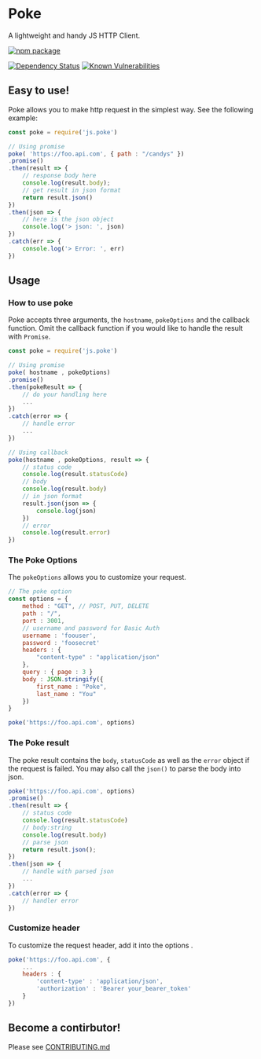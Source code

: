 # Poke
A lightweight and handy JS HTTP Client.

[![npm package](https://nodei.co/npm/js.poke.png?downloads=true&downloadRank=true&stars=true)](https://nodei.co/npm/js.poke/)

[![Dependency Status](https://img.shields.io/david/LawsonCheng/poke.svg?style=flat-square)](https://david-dm.org/LawsonCheng/poke)
[![Known Vulnerabilities](https://snyk.io/test/npm/js.poke/badge.svg?style=flat-square)](https://snyk.io/test/npm/js.poke)

## Easy to use!
Poke allows you to make http request in the simplest way. See the following example:

```js
const poke = require('js.poke')

// Using promise
poke( 'https://foo.api.com', { path : "/candys" })
.promise()
.then(result => {
    // response body here
    console.log(result.body);
    // get result in json format
    return result.json()
})
.then(json => {
    // here is the json object
    console.log('> json: ', json)
})
.catch(err => {
    console.log('> Error: ', err)
})
```

## Usage
### How to use poke

Poke accepts three arguments, the `hostname`, `pokeOptions` and the callback function.
Omit the callback function if you would like to handle the result with `Promise`.

```js
const poke = require('js.poke')

// Using promise
poke( hostname , pokeOptions)
.promise()
.then(pokeResult => { 
    // do your handling here
    ... 
})
.catch(error => {
    // handle error
    ...
})

// Using callback
poke(hostname , pokeOptions, result => {
    // status code
    console.log(result.statusCode)
    // body
    console.log(result.body)
    // in json format
    result.json(json => {
        console.log(json)
    })
    // error
    console.log(result.error)
})
```

### The Poke Options
The `pokeOptions` allows you to customize your request.

```js
// The poke option
const options = {
    method : "GET", // POST, PUT, DELETE
    path : "/", 
    port : 3001,
    // username and password for Basic Auth
    username : 'foouser',
    password : 'foosecret'
    headers : {
        "content-type" : "application/json"
    },
    query : { page : 3 }
    body : JSON.stringify({
        first_name : "Poke",
        last_name : "You"
    })
}

poke('https://foo.api.com', options)
```

### The Poke result
The poke result contains the `body`, `statusCode` as well as the `error` object if the request is failed.
You may also call the `json()` to parse the body into json.

```js
poke('https://foo.api.com', options)
.promise()
.then(result => {
    // status code
    console.log(result.statusCode)
    // body:string
    console.log(result.body)
    // parse json
    return result.json();
})
.then(json => {
    // handle with parsed json
    ...
})
.catch(error => {
    // handler error
})
```

### Customize header
To customize the request header, add it into the options .

```js
poke('https://foo.api.com', {
    ...
    headers : {
        'content-type' : 'application/json',
        'authorization' : 'Bearer your_bearer_token'
    }
})
```


## Become a contirbutor!
Please see [CONTRIBUTING.md](https://github.com/LawsonCheng/poke/blob/main/CONTRIBUTING.md)
